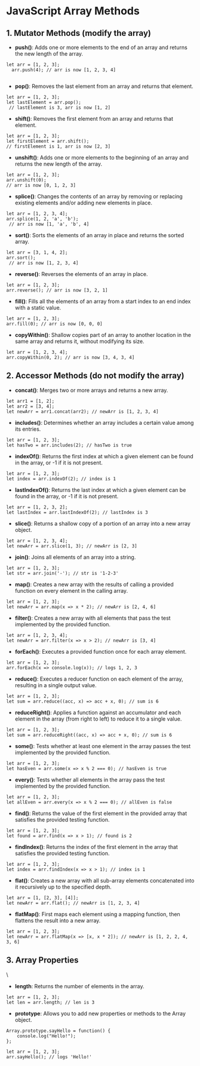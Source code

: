 # JavaScript Array Methods

## 1. Mutator Methods (modify the array)

- **push()**: Adds one or more elements to the end of an array and returns the new length of the array.
```
let arr = [1, 2, 3];
  arr.push(4); // arr is now [1, 2, 3, 4]
  
```
- **pop()**: Removes the last element from an array and returns that element.
```
let arr = [1, 2, 3];
let lastElement = arr.pop();
 // lastElement is 3, arr is now [1, 2]

```
- **shift()**: Removes the first element from an array and returns that element.
```
let arr = [1, 2, 3];
let firstElement = arr.shift(); 
// firstElement is 1, arr is now [2, 3]

```
- **unshift()**: Adds one or more elements to the beginning of an array and returns the new length of the array.
```
let arr = [1, 2, 3];
arr.unshift(0); 
// arr is now [0, 1, 2, 3]
```
- **splice()**: Changes the contents of an array by removing or replacing existing elements and/or adding new elements in place.
```
let arr = [1, 2, 3, 4];
arr.splice(1, 2, 'a', 'b');
 // arr is now [1, 'a', 'b', 4]
```
- **sort()**: Sorts the elements of an array in place and returns the sorted array.
```
let arr = [3, 1, 4, 2];
arr.sort();
 // arr is now [1, 2, 3, 4]
```
- **reverse()**: Reverses the elements of an array in place.
```
let arr = [1, 2, 3];
arr.reverse(); // arr is now [3, 2, 1]
```
- **fill()**: Fills all the elements of an array from a start index to an end index with a static value.
```
let arr = [1, 2, 3];
arr.fill(0); // arr is now [0, 0, 0]
```
- **copyWithin()**: Shallow copies part of an array to another location in the same array and returns it, without modifying its size.
```
let arr = [1, 2, 3, 4];
arr.copyWithin(0, 2); // arr is now [3, 4, 3, 4]
```
## 2. Accessor Methods (do not modify the array)

- **concat()**: Merges two or more arrays and returns a new array.
```
let arr1 = [1, 2];
let arr2 = [3, 4];
let newArr = arr1.concat(arr2); // newArr is [1, 2, 3, 4]
```
- **includes()**: Determines whether an array includes a certain value among its entries.
```
let arr = [1, 2, 3];
let hasTwo = arr.includes(2); // hasTwo is true
```
- **indexOf()**: Returns the first index at which a given element can be found in the array, or -1 if it is not present.
```
let arr = [1, 2, 3];
let index = arr.indexOf(2); // index is 1
```
- **lastIndexOf()**: Returns the last index at which a given element can be found in the array, or -1 if it is not present.
```
let arr = [1, 2, 3, 2];
let lastIndex = arr.lastIndexOf(2); // lastIndex is 3
```
- **slice()**: Returns a shallow copy of a portion of an array into a new array object.
```
let arr = [1, 2, 3, 4];
let newArr = arr.slice(1, 3); // newArr is [2, 3]
```
- **join()**: Joins all elements of an array into a string.
```
let arr = [1, 2, 3];
let str = arr.join('-'); // str is '1-2-3'
```
- **map()**: Creates a new array with the results of calling a provided function on every element in the calling array.
```
let arr = [1, 2, 3];
let newArr = arr.map(x => x * 2); // newArr is [2, 4, 6]
```
- **filter()**: Creates a new array with all elements that pass the test implemented by the provided function.
```
let arr = [1, 2, 3, 4];
let newArr = arr.filter(x => x > 2); // newArr is [3, 4]
```
- **forEach()**: Executes a provided function once for each array element.
```
let arr = [1, 2, 3];
arr.forEach(x => console.log(x)); // logs 1, 2, 3
```
- **reduce()**: Executes a reducer function on each element of the array, resulting in a single output value.
```
let arr = [1, 2, 3];
let sum = arr.reduce((acc, x) => acc + x, 0); // sum is 6
```
- **reduceRight()**: Applies a function against an accumulator and each element in the array (from right to left) to reduce it to a single value.
```
let arr = [1, 2, 3];
let sum = arr.reduceRight((acc, x) => acc + x, 0); // sum is 6
```
- **some()**: Tests whether at least one element in the array passes the test implemented by the provided function.
```
let arr = [1, 2, 3];
let hasEven = arr.some(x => x % 2 === 0); // hasEven is true
```
- **every()**: Tests whether all elements in the array pass the test implemented by the provided function.
```
let arr = [1, 2, 3];
let allEven = arr.every(x => x % 2 === 0); // allEven is false
```
- **find()**: Returns the value of the first element in the provided array that satisfies the provided testing function.
```
let arr = [1, 2, 3];
let found = arr.find(x => x > 1); // found is 2
```
- **findIndex()**: Returns the index of the first element in the array that satisfies the provided testing function.
```
let arr = [1, 2, 3];
let index = arr.findIndex(x => x > 1); // index is 1
```
- **flat()**: Creates a new array with all sub-array elements concatenated into it recursively up to the specified depth.
```
let arr = [1, [2, 3], [4]];
let newArr = arr.flat(); // newArr is [1, 2, 3, 4]
```
- **flatMap()**: First maps each element using a mapping function, then flattens the result into a new array.
```
let arr = [1, 2, 3];
let newArr = arr.flatMap(x => [x, x * 2]); // newArr is [1, 2, 2, 4, 3, 6]
```

## 3. Array Properties
\
- **length**: Returns the number of elements in the array.
```
let arr = [1, 2, 3];
let len = arr.length; // len is 3
```
- **prototype**: Allows you to add new properties or methods to the Array object.
```
Array.prototype.sayHello = function() {
    console.log("Hello!");
};

let arr = [1, 2, 3];
arr.sayHello(); // logs 'Hello!'

```